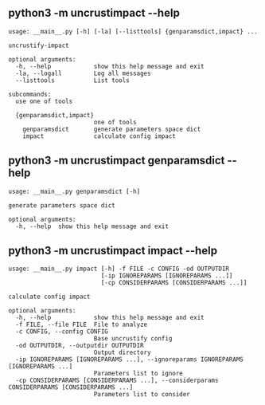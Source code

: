 ## <a name="main_help"></a> python3 -m uncrustimpact --help
```
usage: __main__.py [-h] [-la] [--listtools] {genparamsdict,impact} ...

uncrustify-impact

optional arguments:
  -h, --help            show this help message and exit
  -la, --logall         Log all messages
  --listtools           List tools

subcommands:
  use one of tools

  {genparamsdict,impact}
                        one of tools
    genparamsdict       generate parameters space dict
    impact              calculate config impact
```



## <a name="genparamsdict_help"></a> python3 -m uncrustimpact genparamsdict --help
```
usage: __main__.py genparamsdict [-h]

generate parameters space dict

optional arguments:
  -h, --help  show this help message and exit
```



## <a name="impact_help"></a> python3 -m uncrustimpact impact --help
```
usage: __main__.py impact [-h] -f FILE -c CONFIG -od OUTPUTDIR
                          [-ip IGNOREPARAMS [IGNOREPARAMS ...]]
                          [-cp CONSIDERPARAMS [CONSIDERPARAMS ...]]

calculate config impact

optional arguments:
  -h, --help            show this help message and exit
  -f FILE, --file FILE  File to analyze
  -c CONFIG, --config CONFIG
                        Base uncrustify config
  -od OUTPUTDIR, --outputdir OUTPUTDIR
                        Output directory
  -ip IGNOREPARAMS [IGNOREPARAMS ...], --ignoreparams IGNOREPARAMS [IGNOREPARAMS ...]
                        Parameters list to ignore
  -cp CONSIDERPARAMS [CONSIDERPARAMS ...], --considerparams CONSIDERPARAMS [CONSIDERPARAMS ...]
                        Parameters list to consider
```
